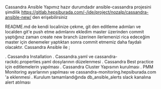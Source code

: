 Cassandra Ansible Yapımız hazır durumdadır ansible-cassandra projesini şimdilik https://gitlab.hepsiburada.com/-/ide/project/nozalp/cassandra-ansible-new/ den erişebilirsiniz 

README.md de kendi localinize çekme, git den editleme adımları ve localden git'e push etme adımlarını ekledim master üzerinden commit  yaptığınız zaman create new branch üzerinen ilerlemenizi rica edeceğim master için denemeler yaptıktan sonra commit etmemiz daha faydalı olacaktır. Cassandra Ansible ile ;

. Cassandra Installation
. Cassandra.yaml ve cassandra-rackdc.properties.yaml dosylarının düzelenmesi
. Cassandra Best practice için editlemelerin yapılması
. Cassandra Cluster Yapısının kurulması
. PMM Monitoring ayarlarının yapılması ve cassandra-monitoring.hepsiburada.com 'a eklenmesi
. Kurulum tamamlandığında db_ansible_alerts slack kanalına alert atılması
